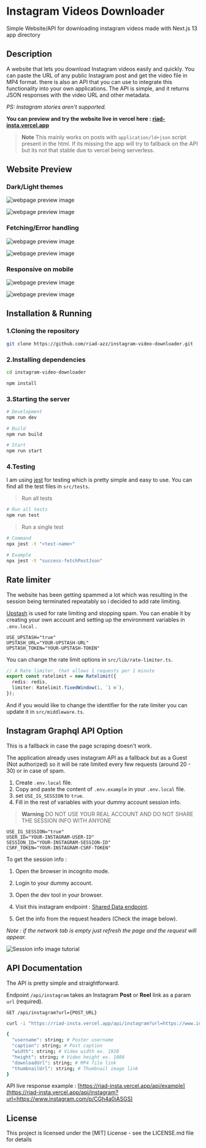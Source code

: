 # Instagram Videos Downloader

Simple Website/API for downloading instagram videos made with Next.js 13 app directory

## Description

A website that lets you download Instagram videos easily and quickly. You can paste the URL of any public Instagram post and get the video file in MP4 format. there is also an API that you can use to integrate this functionality into your own applications. The API is simple, and it returns JSON responses with the video URL and other metadata.

_PS: Instagram stories aren't supported._

**You can preview and try the website live in vercel here : [riad-insta.vercel.app](https://riad-insta.vercel.app/)**

> **Note**
> This mainly works on posts with `application/ld+json` script present in the html.
> If its missing the app will try to fallback on the API but its not that stable due to vercel being serverless.

## Website Preview

### Dark/Light themes

![webpage preview image](https://github.com/riad-azz/readme-storage/blob/main/instagram-videos-downloader/sc-01.png?raw=true)

![webpage preview image](https://github.com/riad-azz/readme-storage/blob/main/instagram-videos-downloader/sc-02.png?raw=true)

### Fetching/Error handling

![webpage preview image](https://github.com/riad-azz/readme-storage/blob/main/instagram-videos-downloader/sc-03.png?raw=true)

![webpage preview image](https://github.com/riad-azz/readme-storage/blob/main/instagram-videos-downloader/sc-04.png?raw=true)

### Responsive on mobile

![webpage preview image](https://github.com/riad-azz/readme-storage/blob/main/instagram-videos-downloader/sc-05.png?raw=true)

![webpage preview image](https://github.com/riad-azz/readme-storage/blob/main/instagram-videos-downloader/sc-06.png?raw=true)

## Installation & Running

### 1.Cloning the repository

```bash
git clone https://github.com/riad-azz/instagram-video-downloader.git
```

### 2.Installing dependencies

```bash
cd instagram-video-downloader
```

```bash
npm install
```

### 3.Starting the server

```bash
# Development
npm run dev

# Build
npm run build

# Start
npm run start
```

### 4.Testing

I am using [jest](https://jestjs.io/) for testing which is pretty simple and easy to use. You can find all the test files in `src/tests`.

> Run all tests

```bash
# Run all tests
npm run test
```

> Run a single test

```bash
# Command
npx jest -t "<test-name>"

# Example
npx jest -t "success-fetchPostJson"
```

## Rate limiter

The website has been getting spammed a lot which was resulting in the session being terminated repeatably so i decided to add rate limiting.

[Upstash](https://upstash.com/) is used for rate limiting and stopping spam. You can enable it by creating your own account and setting up the environment variables in `.env.local` .

```env
USE_UPSTASH="true"
UPSTASH_URL="YOUR-UPSTASH-URL"
UPSTASH_TOKEN="YOUR-UPSTASH-TOKEN"
```

You can change the rate limit options in `src/lib/rate-limiter.ts`.

```ts
// A Rate limiter, that allows 1 requests per 1 minute
export const ratelimit = new Ratelimit({
  redis: redis,
  limiter: Ratelimit.fixedWindow(1, `1 m`),
});
```

And if you would like to change the identifier for the rate limiter you can update it in `src/middleware.ts`.

## Instagram Graphql API Option

This is a fallback in case the page scraping doesn't work.

The application already uses instagram API as a fallback but as a Guest (Not authorized) so it will be rate limited every few requests (around 20 - 30) or in case of spam.

1. Create `.env.local` file.
2. Copy and paste the content of `.env.example` in your `.env.local` file.
3. set `USE_IG_SESSION` to `true`.
4. Fill in the rest of variables with your dummy account session info.

> **Warning**
> DO NOT USE YOUR REAL ACCOUNT AND DO NOT SHARE THE SESSION INFO WITH ANYONE

```env
USE_IG_SESSION="true"
USER_ID="YOUR-INSTAGRAM-USER-ID"
SESSION_ID="YOUR-INSTAGRAM-SESSION-ID"
CSRF_TOKEN="YOUR-INSTAGRAM-CSRF-TOKEN"
```

To get the session info :

1. Open the browser in incognito mode.

2. Login to your dummy account.

3. Open the dev tool in your browser.

4. Visit this instagram endpoint : [Shared Data endpoint](https://www.instagram.com/data/shared_data/).

5. Get the info from the request headers (Check the image below).

_Note : if the network tab is empty just refresh the page and the request will appear._

![Session info image tutorial](https://github.com/riad-azz/readme-storage/blob/main/instagram-videos-downloader/sc-07.png?raw=true)

## API Documentation

The API is pretty simple and straightforward.

Endpoint `/api/instagram` takes an Instagram **Post** or **Reel** link as a param `url` (required).

`GET /api/instagram?url={POST_URL}`

```bash
curl -i "https://riad-insta.vercel.app/api/instagram?url=https://www.instagram.com/p/CGh4a0iASGS"
```

```bash
{
  "username": string; # Poster username
  "caption": string; # Post caption
  "width": string; # Video width ex. 1920
  "height": string; # Video height ex. 1080
  "downloadUrl": string; # MP4 file link
  "thumbnailUrl": string; # Thumbnail image link
}
```

API live response example : [https://riad-insta.vercel.app/api/example](https://riad-insta.vercel.app/api/instagram?url=https://www.instagram.com/p/CGh4a0iASGS)

## License

This project is licensed under the [MIT] License - see the LICENSE.md file for details
